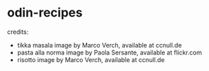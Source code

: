 # odin-recipes
credits: 
- tikka masala image by Marco Verch, available at ccnull.de
- pasta alla norma image by Paola Sersante, available at flickr.com
- risotto image by Marco Verch, available at ccnull.de
